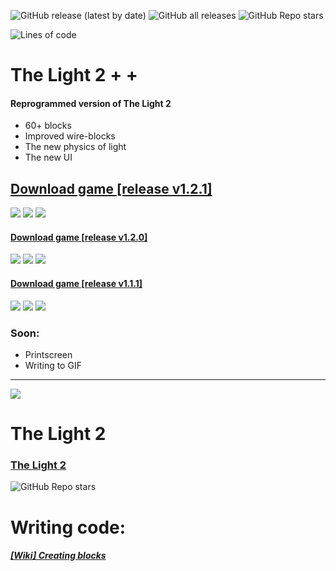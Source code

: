 ![GitHub release (latest by date)](https://img.shields.io/github/v/release/agzam4/The-Light-2-Plus-Plus?color=9000FF&style=for-the-badge)
![GitHub all releases](https://img.shields.io/github/downloads/agzam4/The-Light-2-Plus-Plus/total?color=0090FF&style=for-the-badge)
![GitHub Repo stars](https://img.shields.io/github/stars/agzam4/The-Light-2-Plus-Plus?color=FFE572&style=for-the-badge)

![Lines of code](https://img.shields.io/tokei/lines/github/agzam4/The-Light-2-Plus-Plus?color=blueviolet&style=flat-square)
# The Light 2 + +
#### Reprogrammed version of The Light 2

* 60+ blocks
* Improved wire-blocks
* The new physics of light
* The new UI

## [Download game [release v1.2.1]](https://github.com/Agzam4/The-Light-2-Plus-Plus/releases/download/v1.2.1/TheLight2++_v1.2.1.jar)
![](https://img.shields.io/badge/%20-v1.2.1-blueviolet?style=for-the-badge)
![](https://img.shields.io/badge/%20-51KB-brightgreen?style=for-the-badge)
![](https://img.shields.io/github/downloads/agzam4/The-Light-2-Plus-Plus/v1.2.1/total?color=007FFF&label=%20&logo=docusign&logoColor=FFF&style=for-the-badge)

#### [Download game [release v1.2.0]](https://github.com/Agzam4/The-Light-2-Plus-Plus/releases/download/1.2.0/TheLight2++_1.2.0.jar)
![](https://img.shields.io/badge/%20-v1.2.0-blueviolet?style=flat-square)
![](https://img.shields.io/badge/%20-51%2C8KB-brightgreen?style=flat-square)
![](https://img.shields.io/github/downloads/agzam4/The-Light-2-Plus-Plus/v1.2.0/total?color=007FFF&label=%20&logo=docusign&logoColor=FFF&style=flat-square)

#### [Download game [release v1.1.1]](https://github.com/Agzam4/The-Light-2-Plus-Plus/releases/download/v1.1.1/TheLight2++_v1.1.1.jar)
![](https://img.shields.io/badge/%20-v1.1.1-blueviolet?style=flat-square)
![](https://img.shields.io/badge/%20-50%2C9KB-brightgreen?style=flat-square)
![](https://img.shields.io/github/downloads/agzam4/The-Light-2-Plus-Plus/v1.1.1/total?color=007FFF&label=%20&logo=docusign&logoColor=FFF&style=flat-square)

### Soon:
* Printscreen
* Writing to GIF
***
![](https://repository-images.githubusercontent.com/427095683/8e892787-efe0-47cf-aa43-48add8fc2239)

# The Light 2
### [The Light 2](https://github.com/Agzam4/The-Light-2) 
![GitHub Repo stars](https://img.shields.io/github/stars/agzam4/The-Light-2?color=FFE572&style=for-the-badge)

# Writing code:
##### [[Wiki] Creating blocks](https://github.com/Agzam4/The-Light-2-Plus-Plus/wiki/Creating-blocks)
